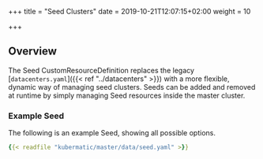 +++
title = "Seed Clusters"
date = 2019-10-21T12:07:15+02:00
weight = 10

+++

## Overview

The Seed CustomResourceDefinition replaces the legacy [`datacenters.yaml`]({{< ref "../datacenters" >}}) with
a more flexible, dynamic way of managing seed clusters. Seeds can be added and removed at runtime by simply
managing Seed resources inside the master cluster.

### Example Seed

The following is an example Seed, showing all possible options.

```yaml
{{< readfile "kubermatic/master/data/seed.yaml" >}}
```
